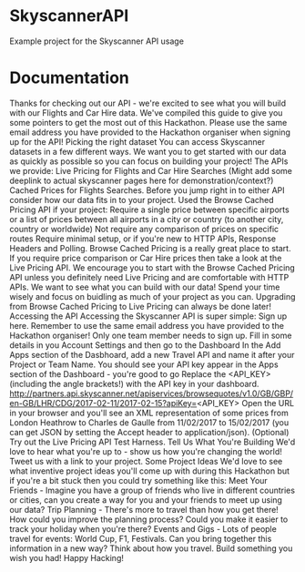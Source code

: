 # SkyscannerAPI
Example project for the Skyscanner API usage

# Documentation

Thanks for checking out our API - we're excited to see what you will build with our Flights and Car Hire data. We've compiled this guide to give you some pointers to get the most out of this Hackathon.
Please use the same email address you have provided to the Hackathon organiser when signing up for the API!
Picking the right dataset
You can access Skyscanner datasets in a few different ways. We want you to get started with our data as quickly as possible so you can focus on building your project! The APIs we provide:
Live Pricing for Flights and Car Hire Searches (Might add some deeplink to actual skyscanner pages here for demonstration/context?)
Cached Prices for Flights Searches. Before you jump right in to either API consider how our data fits in to your project.
Used the Browse Cached Pricing API if your project:
Require a single price between specific airports or a list of prices between all airports in a city or country (to another city, country or worldwide)
Not require any comparison of prices on specific routes
Require minimal setup, or if you're new to HTTP APIs, Response Headers and Polling.
Browse Cached Pricing is a really great place to start. If you require price comparison or Car Hire prices then take a look at the Live Pricing API.
We encourage you to start with the Browse Cached Pricing API unless you definitely need Live Pricing and are comfortable with HTTP APIs.
We want to see what you can build with our data! Spend your time wisely and focus on buidling as much of your project as you can.
Upgrading from Browse Cached Pricing to Live Pricing can always be done later!
Accessing the API
Accessing the Skyscanner API is super simple:
Sign up here. Remember to use the same email address you have provided to the Hackathon organiser! Only one team member needs to sign up.
Fill in some details in you Account Settings and then go to the Dashboard
In the Add Apps section of the Dasbhoard, add a new Travel API and name it after your Project or Team Name.
You should see your API key appear in the Apps section of the Dashboard - you're good to go 
Replace the <API_KEY> (including the angle brackets!) with the API key in your dashboard. http://partners.api.skyscanner.net/apiservices/browsequotes/v1.0/GB/GBP/en-GB/LHR/CDG/2017-02-11/2017-02-15?apiKey=<API_KEY>
Open the URL in your browser and you'll see an XML representation of some prices from London Heathrow to Charles de Gaulle from 11/02/2017 to 15/02/2017 (you can get JSON by setting the Accept header to application/json).
(Optional) Try out the Live Pricing API Test Harness.
Tell Us What You're Building
We'd love to hear what you're up to - show us how you're changing the world! Tweet us with a link to your project.
Some Project Ideas
We'd love to see what inventive project ideas you'll come up with during this Hackathon but if you're a bit stuck then you could try something like this:
Meet Your Friends - Imagine you have a group of friends who live in different countries or cities, can you create a way for you and your friends to meet up using our data?
Trip Planning - There's more to travel than how you get there! How could you improve the planning process? Could you make it easier to track your holiday when you're there?
Events and Gigs - Lots of people travel for events: World Cup, F1, Festivals. Can you bring together this information in a new way?
Think about how you travel. Build something you wish you had!
Happy Hacking!
